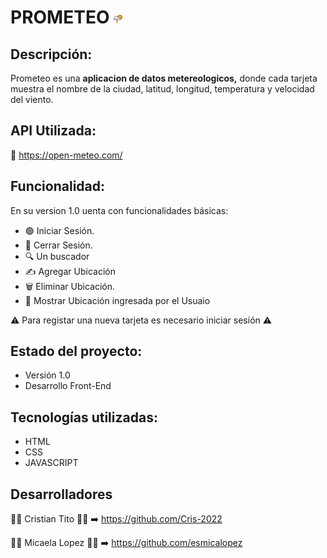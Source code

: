 # PROMETEO   <img src="./src/assets/logo.png" alt="Prometeo-Logo" width="3%" height="3%"/>

## Descripción:
Prometeo es una **aplicacion de datos metereologicos,** donde cada tarjeta muestra el nombre de la ciudad, latitud, longitud, temperatura y velocidad del viento.

## API Utilizada:
🔗 https://open-meteo.com/

## Funcionalidad:
En su version 1.0 uenta con funcionalidades básicas:
- 🟢 Iniciar Sesión.
- 🔴 Cerrar Sesión.
- 🔍 Un buscador
- ✍️ Agregar Ubicación
- 🗑️ Eliminar Ubicación.
- 👀 Mostrar Ubicación ingresada por el Usuaio

⚠️ Para registar una nueva tarjeta es necesario iniciar sesión ⚠️

## Estado del proyecto:
- Versión 1.0
- Desarrollo Front-End

## Tecnologías utilizadas:
- HTML
- CSS
- JAVASCRIPT

## Desarrolladores
👨‍💻 Cristian Tito 👨‍💻 ➡️ https://github.com/Cris-2022

👩‍💻 Micaela Lopez 👩‍💻 ➡️ https://github.com/esmicalopez